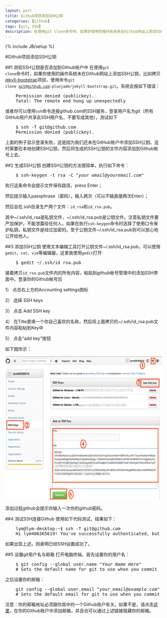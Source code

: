 ```yaml
---
layout: post
title: Github项目添加SSH公钥
categories: [Github]
tags: [git, SSH]
description: 在使用git clone命令时，如果你使用的操作系统未在Github网站上添加SSH公钥时，比如拷贝jekyll-bootstrap项目，使用命令git clone git@github.com:plusjade/jekyll-bootstrap.git。系统会报如下错误
---
```

{% include JB/setup %}

#Github项目添加SSH公钥

##1 测验SSH公钥是否添加到Github账户中
在使用<code>git clone</code>命令时，如果你使用的操作系统未在Github网站上添加SSH公钥，比如拷贝[jekyll-bootstrap](http://jekyllbootstrap.com)项目，使用命令<code>git clone git@github.com:plusjade/jekyll-bootstrap.git</code>。系统会报如下错误：
<pre class="command-line">
    <span class="command">Permission denied (publickey).</span>
    <span class="command">fatal: The remote end hung up unexpectedly</span>
</pre>
或者你可以使用<code>ssh</code>命令连接github.com的SSH服务，登录用户名为git（所有GitHub用户共享此SSH用户名，不要写成其他），测试如下
<pre class="command-line">
    <span class="command">$ ssh -T git@github.com</span>
    <span class="command">Permission denied (publickey).</span>
</pre>
上面的例子显示登录失败，这是因为我们还未在GitHub账户中添加SSH公钥。这时需要在本地创建SSH公钥，然后将生成的SSH公钥的文件内容添加到Github帐号上去。

##2 生成SSH公钥
创建SSH公钥的方法很简单，执行如下命令：
<pre class="command-line">
    <span class="command">$ ssh-keygen -t rsa -C "<em>your_email@youremail.com</em>"</span>
</pre>

执行这条命令会提示文件保存路径，press Enter；

然后提示输入passphrase（密码），输入两次（可以不输直接两次Enter）；

然后会在.ssh目录生产两个文件：<code>id_rsa</code>和<code>id_rsa.pub</code>。

其中~/.ssh/id_rsa是私钥文件，~/.ssh/id_rsa.pub是公钥文件。注意私钥文件要严加保护，不能泄露给任何人。如果在执行<code>ssh-keygen</code>命令时选择了使用口令保护私钥，私钥文件是经过加密的。至于公钥文件~/.ssh/id_rsa.pub则可以放心地公开给他人。

##3 添加SSH公钥
使用文本编辑工具打开公钥文件~/.ssh/id_rsa.pub，可以使用<code>gedit</code>、<code>cat</code>、<code>vim</code>等编辑器，这里我使用<code>gedit</code>打开:
<pre class="command-line">
    <span class="command">$ gedit ~/.ssh/id_rsa.pub</span>
</pre>

接着拷贝<code>id_rsa.pub</code>文件内的所有内容，粘贴到github帐号管理中的添加SSH界面中。登录你的Github帐号后

  1） 点击右上方的Accounting settings图标

  2） 选择 SSH keys

  3） 点击 Add SSH key
 
  4） 在Title里填一个你自己喜欢的名称，然后将上面拷贝的~/.ssh/id_rsa.pub文件内容粘帖到Key中
  
  5） 点击“add key”按钮

如下图所示：

<img src="/img/blog/git_ssh.png" width="600px" height="459px" class="pic"></img>

添加过程github会提示你输入一次你的github密码。

##4 测试SSH连接Github
使用如下代码测试，结果如下：
<pre class="command-line">
    <span class="command">lym@lym-desktop:~$ ssh -T git@github.com</span>
    <span class="command">Hi lym406365619! You've successfully authenticated, but GitHub does not provide shell access</span>
</pre>
如果出现上述，则表明已经SSH设置成功了。

##5 设置git用户名与邮箱
打开电脑终端，首先设置你的用户名：
<pre class="command-line">
    <span class="command">$ git config --global user.name "<em>Your Name Here</em>"</span>
    <span class="comment"># Sets the default name for git to use when you commit</span>
</pre>
之后设置你的邮箱：
<pre class="command-line">
    <span class="command">git config --global user.email "<em>your_email@example.com</em>"</span>
    <span class="comment"># Sets the default email for git to use when you commit</span>
</pre>

注意：你的邮箱地址必须跟你其中的一个Github账户有关。如果不是，请点击[这里](https://help.github.com/articles/how-do-i-change-my-primary-email-address)，在你的Github账户中添加邮箱，并且也可以通过上述链接隐藏你的邮箱。
